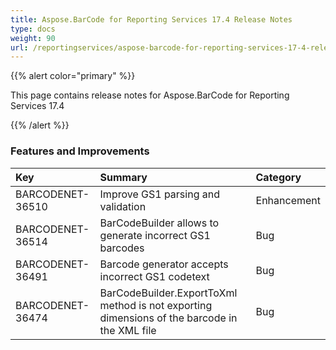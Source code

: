 ```yaml
---
title: Aspose.BarCode for Reporting Services 17.4 Release Notes
type: docs
weight: 90
url: /reportingservices/aspose-barcode-for-reporting-services-17-4-release-notes/
---
```


{{% alert color="primary" %}} 

This page contains release notes for Aspose.BarCode for Reporting Services 17.4

{{% /alert %}} 
### **Features and Improvements**

|**Key**|**Summary**|**Category**|
| :- | :- | :- |
|BARCODENET-36510|Improve GS1 parsing and validation|Enhancement|
|BARCODENET-36514|BarCodeBuilder allows to generate incorrect GS1 barcodes|Bug|
|BARCODENET-36491|Barcode generator accepts incorrect GS1 codetext|Bug|
|BARCODENET-36474|BarCodeBuilder.ExportToXml method is not exporting dimensions of the barcode in the XML file|Bug|

